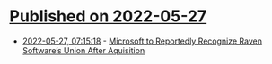 # [Published on 2022-05-27](index.md)

* [2022-05-27, 07:15:18](https://news.ycombinator.com/item?id=31526862) - [Microsoft to Reportedly Recognize Raven Software’s Union After Aquisition](https://game-news24.com/2022/05/26/microsoft-to-reportedly-recognize-raven-software-s-union-after-acquisition/)
